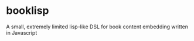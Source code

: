 # booklisp
A small, extremely limited lisp-like DSL for book content embedding written in Javascript
